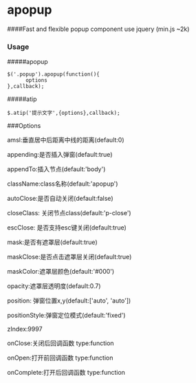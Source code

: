 # apopup

####Fast and flexible popup component use jquery (min.js ~2k)

### Usage

#####apopup
```
$('.popup').apopup(function(){
      options
},callback);
```

#####atip
```
$.atip('提示文字',{options},callback);
```

###Options

amsl:垂直居中后距离中线的距离(default:0)

appending:是否插入弹窗(default:true)

appendTo:插入节点(default:'body')

className:class名称(default:'apopup')

autoClose:是否自动关闭(default:false)

closeClass: 关闭节点class(default:'p-close')

escClose: 是否支持esc键关闭(default:true)

mask:是否有遮罩层(default:true)

maskClose:是否点击遮罩层关闭(default:true)

maskColor:遮罩层颜色(default:'#000')

opacity:遮罩层透明度(default:0.7)

position: 弹窗位置x,y(default:['auto', 'auto'])

positionStyle:弹窗定位模式(default:'fixed')

zIndex:9997

onClose:关闭后回调函数 type:function

onOpen:打开前回调函数 type:function

onComplete:打开后回调函数 type:function

